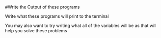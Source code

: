 #Write the Output of these programs

Write what these programs will print to the terminal

You may also want to try writing what all of the variables will be as that will
help you solve these problems